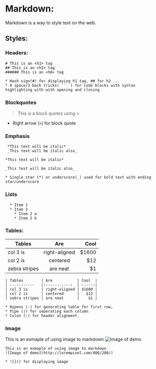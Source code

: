 # Markdown: 
  Markdown is a way to style text on the web.
  
 ## Styles:
   ### Headers:
   ```
   # This is an <h1> tag
   ## This is an <h2> tag
   ###### This is an <h6> tag
  ```
    * Hash sign(#) for displaying h1 tag, ## for h2 ...
    * 4 space/3 back tricks( ``` ) for code blocks with syntax highlighting with with opening and closing

   ### Blockquotes
   > This is a block quotes using >
   * Right arrow (``` > ```) for block quote

   ### Emphasis
   ```
    *This text will be italic*
    _This text will be italic also_
   ``` 
    *This text will be italic*

    _This text will be italic also_

    * Single star (*) or underscore(_) used for bold text with ending star/underscore

   ### Lists
      * Item 1
      * Item 2
        * Item 2 a
        * Item 2 b

   ### Tables:
  | Tables        | Are           | Cool  |
  | -----------   |:-----------:  | -----:|
  | col 3 is      | right-aligned | $1600 |
  | col 2 is      | centered      |   $12 |
  | zebra stripes | are neat      |    $1 |
      
    | Tables        | Are           | Cool  |
    | -----------   |:-----------:  | -----:|
    | col 3 is      | right-aligned | $1600 |
    | col 2 is      | centered      |   $12 |
    | zebra stripes | are neat      |    $1 |
  
    * Hypens (-) for generating table for first row,
    * Pipe (|) for seperating each column
    * Colon (:) for header alignment.
    
  ### Image
   This is an exmaple of using image to markdown
   ![Image of demo](http://lorempixel.com/400/200/)

    This is an exmaple of using image to markdown
    ![Image of demo](http://lorempixel.com/400/200/)  
    
    * ![]() for displaying image
